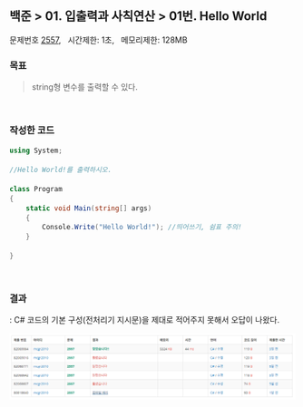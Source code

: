 
## 백준 > 01. 입출력과 사칙연산 > 01번. Hello World    
문제번호 [2557](https://www.acmicpc.net/problem/2557), &nbsp; 시간제한: 1초, &nbsp; 메모리제한: 128MB

### 목표
>string형 변수를 출력할 수 있다.

<br>

### 작성한 코드    

```cs
using System;

//Hello World!를 출력하시오.

class Program
{
    static void Main(string[] args)
    {
        Console.Write("Hello World!"); //띄어쓰기, 쉼표 주의!
    }
    
}
```

<br>

### 결과    
: C# 코드의 기본 구성(전처리기 지시문)을 제대로 적어주지 못해서 오답이 나왔다.

![01단계 01번문항 제출결과](result_01.png)
